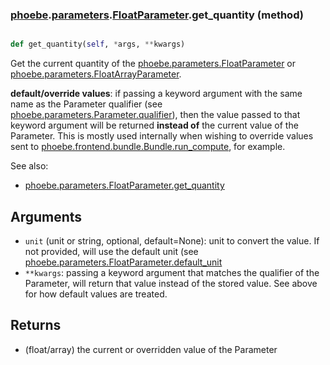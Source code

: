 ### [phoebe](phoebe.md).[parameters](phoebe.parameters.md).[FloatParameter](phoebe.parameters.FloatParameter.md).get_quantity (method)


```py

def get_quantity(self, *args, **kwargs)

```



Get the current quantity of the [phoebe.parameters.FloatParameter](phoebe.parameters.FloatParameter.md) or
[phoebe.parameters.FloatArrayParameter](phoebe.parameters.FloatArrayParameter.md).

**default/override values**: if passing a keyword argument with the same
    name as the Parameter qualifier (see
    [phoebe.parameters.Parameter.qualifier](phoebe.parameters.Parameter.qualifier.md)), then the value passed
    to that keyword argument will be returned **instead of** the current
    value of the Parameter.  This is mostly used internally when
    wishing to override values sent to
    [phoebe.frontend.bundle.Bundle.run_compute](phoebe.frontend.bundle.Bundle.run_compute.md), for example.

See also:
* [phoebe.parameters.FloatParameter.get_quantity](phoebe.parameters.FloatParameter.get_quantity.md)

Arguments
----------
* `unit` (unit or string, optional, default=None): unit to convert the
    value.  If not provided, will use the default unit (see
    [phoebe.parameters.FloatParameter.default_unit](phoebe.parameters.FloatParameter.default_unit.md)
* `**kwargs`: passing a keyword argument that matches the qualifier
    of the Parameter, will return that value instead of the stored value.
    See above for how default values are treated.

Returns
--------
* (float/array) the current or overridden value of the Parameter


